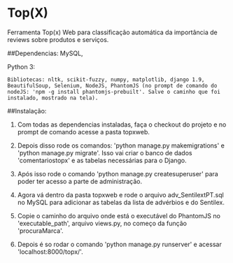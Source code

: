 # Top(X)
Ferramenta Top(x) Web para classificação automática da importância de reviews sobre produtos e serviços.

##Dependencias:
MySQL,

Python 3:

    Bibliotecas: nltk, scikit-fuzzy, numpy, matplotlib, django 1.9, BeautifulSoup, Selenium, NodeJS, PhantomJS (no prompt de comando do nodeJS: 'npm -g install phantomjs-prebuilt'. Salve o caminho que foi instalado, mostrado na tela).

##Instalação:

  1. Com todas as dependencias instaladas, faça o checkout do projeto e no prompt de comando acesse a pasta topxweb.
   
  2. Depois disso rode os comandos: 'python manage.py makemigrations' e 'python manage.py migrate'. Isso vai criar o banco de dados 'comentariostopx' e as tabelas necessárias para o Django. 
  
  3. Após isso rode o comando 'python manage.py createsuperuser' para poder ter acesso a parte de administração.
  
  4. Agora vá dentro da pasta topxweb e rode o arquivo adv_SentilextPT.sql no MySQL para adicionar as tabelas da lista de advérbios e do Sentilex.

  5. Copie o caminho do arquivo onde está o executável do PhantomJS no 'executable_path', arquivo views.py, no começo da função 'procuraMarca'.
  
  6. Depois é so rodar o comando 'python manage.py runserver' e acessar 'localhost:8000/topx/'.

